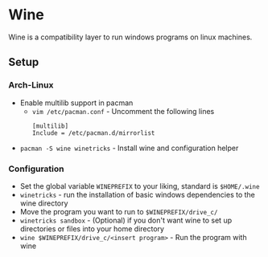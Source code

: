 # Wine

Wine is a compatibility layer to run windows programs on linux machines.

## Setup

### Arch-Linux

- Enable multilib support in pacman
	-	`vim /etc/pacman.conf` - Uncomment the following lines
		```
		[multilib]
		Include = /etc/pacman.d/mirrorlist
		```
- `pacman -S wine winetricks` - Install wine and configuration helper

### Configuration

- Set the global variable `WINEPREFIX` to your liking, standard is `$HOME/.wine`
- `winetricks` - run the installation of basic windows dependencies to the wine directory
- Move the program you want to run to `$WINEPREFIX/drive_c/`
- `winetricks sandbox` - (Optional) if you don't want wine to set up directories or files into your home directory
- `wine $WINEPREFIX/drive_c/<insert program>` - Run the program with wine
